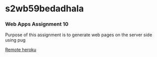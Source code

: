 # s2wb59bedadhala

### Web Apps Assignment 10 <br>
Purpose of this assignment is to generate web pages on the server side using pug

[Remote heroku](https://s2wb59bedadhala.herokuapp.com/)

